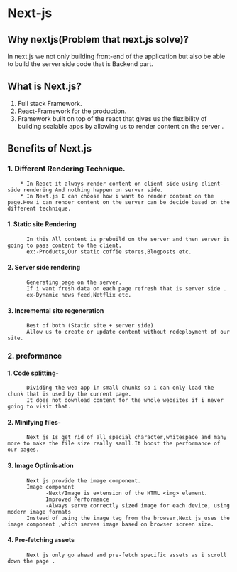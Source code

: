 # Next-js
## Why nextjs(Problem that next.js solve)?
  In next.js we not only building front-end of the application but also be able to build the server side code that is Backend part.

## What is Next.js?
  1. Full stack Framework.
  2. React-Framework for the production.
  3. Framework built on top of the react that gives us the flexibility of building scalable apps by allowing us to render content on the server .
  
## Benefits of Next.js
  ### 1. Different Rendering Technique.
        * In React it always render content on client side using client-side rendering And nothing happen on server side.
        * In Next.js I can choose how i want to render content on the page.How i can render content on the server can be decide based on the different technique.
  #### 1. Static site Rendering
          In this All content is prebuild on the server and then server is going to pass content to the client.
          ex:-Products,Our static coffie stores,Blogposts etc.
          
  #### 2. Server side rendering
          Generating page on the server.
          If i want fresh data on each page refresh that is server side .
          ex-Dynamic news feed,Netflix etc.
  #### 3. Incremental site regeneration
          Best of both (Static site + server side)
          Allow us to create or update content without redeployment of our site.
         
  ### 2. preformance
  #### 1. Code splitting-
          Dividing the web-app in small chunks so i can only load the chunk that is used by the current page.
          It does not download content for the whole websites if i never going to visit that.
  #### 2. Minifying files-
          Next js Is get rid of all special character,whitespace and many more to make the file size really samll.It boost the performance of our pages.
  #### 3. Image Optimisation
          Next js provide the image component.
          Image component
                -Next/Image is extension of the HTML <img> element.
                Improved Performance
                -Always serve correctly sized image for each device, using modern image formats
          Instead of using the image tag from the browser,Next js uses the image component ,which serves image based on browser screen size.
  #### 4. Pre-fetching assets
          Next js only go ahead and pre-fetch specific assets as i scroll down the page .
  
  
  
  
